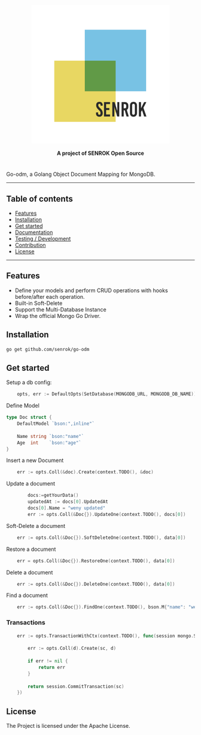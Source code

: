 <p align="center"><img src="./assets/sqaure-logo.png" width="370"></p>
<p align="center">
<b>A project of SENROK Open Source</b>
</p>

# 

Go-odm, a Golang Object Document Mapping for MongoDB.

---

## Table of contents

- [Features](#features)
- [Installation](#installation)
- [Get started](#get-started)
- [Documentation](#documentation)
- [Testing / Development](#testing--development)
- [Contribution](#contribution--guidelines)
- [License](#license)

---

## Features
- Define your models and perform CRUD operations with hooks before/after each operation. 
- Built-in Soft-Delete
- Support the Multi-Database Instance
- Wrap the official Mongo Go Driver.
## Installation
```bash
go get github.com/senrok/go-odm
```

## Get started

Setup a db config:

```go
	opts, err := DefaultOpts(SetDatabase(MONGODB_URL, MONGODB_DB_NAME))
```

Define Model

```go
type Doc struct {
	DefaultModel `bson:",inline"`

	Name string `bson:"name"`
	Age  int    `bson:"age"`
}
```

Insert a new Document
```go
	err := opts.Coll(&doc).Create(context.TODO(), &doc)
```

Update a document
```go
        docs:=getYourData()
        updatedAt := docs[0].UpdatedAt
        docs[0].Name = "weny updated"
        err := opts.Coll(&Doc{}).UpdateOne(context.TODO(), docs[0])
```

Soft-Delete a document
```go
	err := opts.Coll(&Doc{}).SoftDeleteOne(context.TODO(), data[0])
```

Restore a document
```go
	err = opts.Coll(&Doc{}).RestoreOne(context.TODO(), data[0])
```

Delete a document 
```go
	err := opts.Coll(&Doc{}).DeleteOne(context.TODO(), data[0])
```

Find a document
```go
	err := opts.Coll(&Doc{}).FindOne(context.TODO(), bson.M{"name": "weny"}, &result)
```

### Transactions
```go
    err := opts.TransactionWithCtx(context.TODO(), func(session mongo.Session, sc mongo.SessionContext) error {

		err := opts.Coll(d).Create(sc, d)

		if err != nil {
			return err
		}

		return session.CommitTransaction(sc)
	})
```

## License

The Project is licensed under the Apache License.
